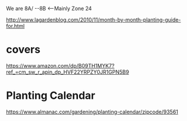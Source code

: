 We are 8A/ --8B <--Mainly Zone 24

http://www.lagardenblog.com/2010/11/month-by-month-planting-guide-for.html

# covers
https://www.amazon.com/dp/B09TH1MYK7?ref_=cm_sw_r_apin_dp_HVF22YRPZY0JR1GPN5B9

# Planting Calendar
https://www.almanac.com/gardening/planting-calendar/zipcode/93561
